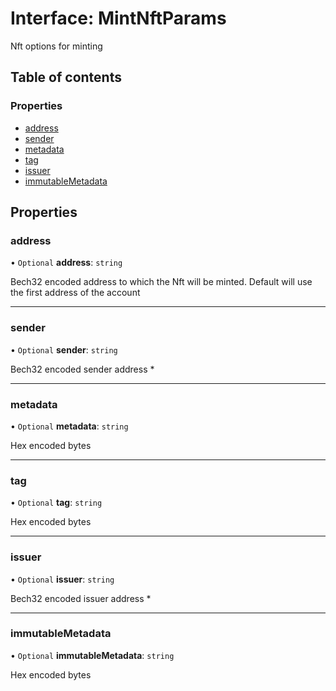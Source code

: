# Interface: MintNftParams

Nft options for minting

## Table of contents

### Properties

- [address](MintNftParams.md#address)
- [sender](MintNftParams.md#sender)
- [metadata](MintNftParams.md#metadata)
- [tag](MintNftParams.md#tag)
- [issuer](MintNftParams.md#issuer)
- [immutableMetadata](MintNftParams.md#immutablemetadata)

## Properties

### address

• `Optional` **address**: `string`

Bech32 encoded address to which the Nft will be minted. Default will use the
first address of the account

___

### sender

• `Optional` **sender**: `string`

Bech32 encoded sender address *

___

### metadata

• `Optional` **metadata**: `string`

Hex encoded bytes

___

### tag

• `Optional` **tag**: `string`

Hex encoded bytes

___

### issuer

• `Optional` **issuer**: `string`

Bech32 encoded issuer address *

___

### immutableMetadata

• `Optional` **immutableMetadata**: `string`

Hex encoded bytes
